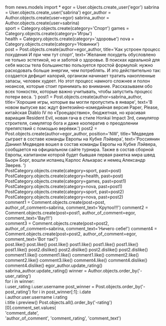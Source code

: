 from news.models import *
egor = User.objects.create_user('egor')
sabrina = User.objects.create_user('sabrina') 
egor_author = Author.objects.create(user=egor) 
sabrina_author = Author.objects.create(user=sabrina)  
sport = Category.objects.create(category='Спорт')
games = Category.objects.create(category='Игры')  
health = Category.objects.create(category='здоровье') 
nova = Category.objects.create(category='Новинки')   
post = Post.objects.create(author=egor_author, title='Как устроен процесс похудения И при чем тут спорт', text='Желание похудеть обусловлено не только эстетикой, но и заботой о здоровье. В поисках идеальной для себя массы тела большинство пользуется простой формулой: нужно расходовать больше энергии, чем потреблять. И это действительно так: создается дефицит калорий, организм начинает тратить накопленные запасы, человек худеет. Но этот процесс намного сложнее и полон нюансов, которые стоит принимать во внимание. Рассказываем обо всех тонкостях, которые важно учитывать, чтобы запустить процесс потери веса. ')
post1 = Post.objects.create(author=sabrina_author, title='Хорошие игры, которые вы могли пропустить в январе', text='В новом выпуске вас ждут фэнтезийно-комедийная версия Paper, Please, китайская Diablo IV по «Троецарствию», бюджетная, но красивая вариация Resident Evil, новая гача в стиле Honkai Impact 3rd, симулятор строителя, симулятор бога и даже кооператив о преодолении препятствий с помощью верёвки.')
post2 = Post.objects.create(author=egor_author, position='NW', title='Медведев сыграет в составе команды Европы на Кубке Лэйвера', text='Россиянин Даниил Медведев вошел в состав команды Европы на Кубке Лэйвера, сообщается на официальном сайте турнира. Также в состав сборной Европы, капитаном которой будет бывшая первая ракетка мира швед Бьорн Борг, вошли испанец Карлос Алькарас и немец Александр Зверев. ')  
PostCategory.objects.create(category=sport, past=post) 
PostCategory.objects.create(category=health, past=post) 
PostCategory.objects.create(category=games, past=post1) 
PostCategory.objects.create(category=nova, past=post1) 
PostCategory.objects.create(category=sport, past=post2) 
PostCategory.objects.create(category=nova, past=post2)  
comment1 = Comment.objects.create(post=post, author_of_comment=sabrina, comment_text='Крутоо!!!') 
comment2 = Comment.objects.create(post=post1, author_of_comment=egor, comment_text='Вау!!!')     
comment3 = Comment.objects.create(post=post2, author_of_comment=sabrina, comment_text='Ничего себе!') 
comment4 = Comment.objects.create(post=post2, author_of_comment=egor, comment_text='Вот так!')       
post.like()
post.like()
post.like()
post1.like() 
post1.like()
post1.like()
post1.like()
post2.dislike() 
post2.dislike()
post2.dislike()
post2.dislike()
comment1.like()
comment1.like()
comment1.like()
comment2.like() 
comment2.like()
comment3.like() 
comment4.like() 
comment4.dislike() 
comment4.dislike()
egor_author.update_rating()
sabrina_author.update_rating()
winner = Author.objects.order_by('-user_rating')   
for i in winner:      
    i.user_rating
    i.user.username
post_winner = Post.objects.order_by('-post_rating') 
for i in post_winner[:1]:
    i.date                                          
    i.author.user.username
    i.rating               
    i.title
    i.preview()
Post.objects.all().order_by('-rating')[0].comment_set.values(    
    'comment_date',                                              
    'author_of_comment',
    'comment_rating',
    'comment_text')
